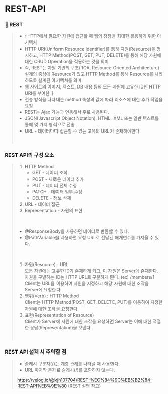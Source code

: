 # REST-API

### 🔎 REST
> - ::HTTP에서 필요한 자원에 접근할 때 웹의 장점을 최대한 활용하기 위한 아키텍처
> - HTTP URI(Uniform Resource Identifier)를 통해 자원(Resource)을 명시하고, HTTP Method(POST, GET, PUT, DELETE)를 통해 해당 자원에 대한 CRUD Operation을 적용하는 것을 의미
> - 즉, REST는 자원 기반의 구조(ROA, Resource Oriented Architecture) 설계의 중심에 Resource가 있고 HTTP Method를 통해 Resource를 처리하도록 설계된 아키텍쳐를 의미
> - 웹 사이트의 이미지, 텍스트, DB 내용 등의 모든 자원에 고유한 ID인 HTTP URI를 부여한다
> - 전송 방식을 나타내는 method 속성의 값에 따라 리소스에 대한 추가 작업을 요청
> - REST는 Ajax 기능과 연동해서 주로 사용된다.
> - JSON(Javascript Object Notation), HTML, XML 또는 일반 텍스트를 통해 몇 가지 형식으로 전송
> - URL - 데이터마다 접근할 수 있는 고유의 URL이 존재해야한다
> <br>
> 
### REST API의 구성 요소 <br>
>   1. HTTP Method
>      - GET - 데이터 조회
>      - POST - 새로운 데이터 추가
>      - PUT - 데이터 전체 수정
>      - PATCH - 데이터 일부 수정
>      - DELETE - 정보 삭제
>   2. URL - 데이터 접근
>   3. Representation - 자원의 표현 
> <br>
>
> - @ResponseBody을 사용하면 데이터로 반환할 수 있다.
> - @PathVariable을 사용하면 요청 URL로 전달된 매개변수를 가져올 수 있다.
>  <br>
>  
> 1. 자원(Resource) : URL <br>
>        모든 자원에는 고유한 ID가 존재하게 되고, 이 자원은 Server에 존재한다. <br>
>        자원을 구별하는 ID는 HTTP URL로 구분하게 된다. (ex) /members/1 <br>
>     Client는 URL을 이용하여 자원을 지정하고 해당 자원에 대한 조작을 Server에 요청한다 <br>
> 2. 행위(Verb) : HTTP Method <br>
>     Client는 HTTP Method(POST, GET, DELETE, PUT)를 이용하여 지정한 자원에 대한 조작을 요청한다. <br>
> 3. 표현(Representation of Resource) <br>
>     Client가 Server에 자원에 대한 조작을 요청하면 Server는 이에 대한 적절한 응답(Representation)을 보낸다. <br>
> <br>
### REST API 설계 시 주의할 점 <br>
> * 슬래시 구분자(/)는 계층 관계를 나타낼 때 사용한다. <br>
> * URL 마지막 문자로 슬래시(/)를 포함하지 않는다.
> 
> https://velog.io/@kjh107704/REST-%EC%84%9C%EB%B2%84-REST-API%EB%9E%80 (REST 설명 참고)

